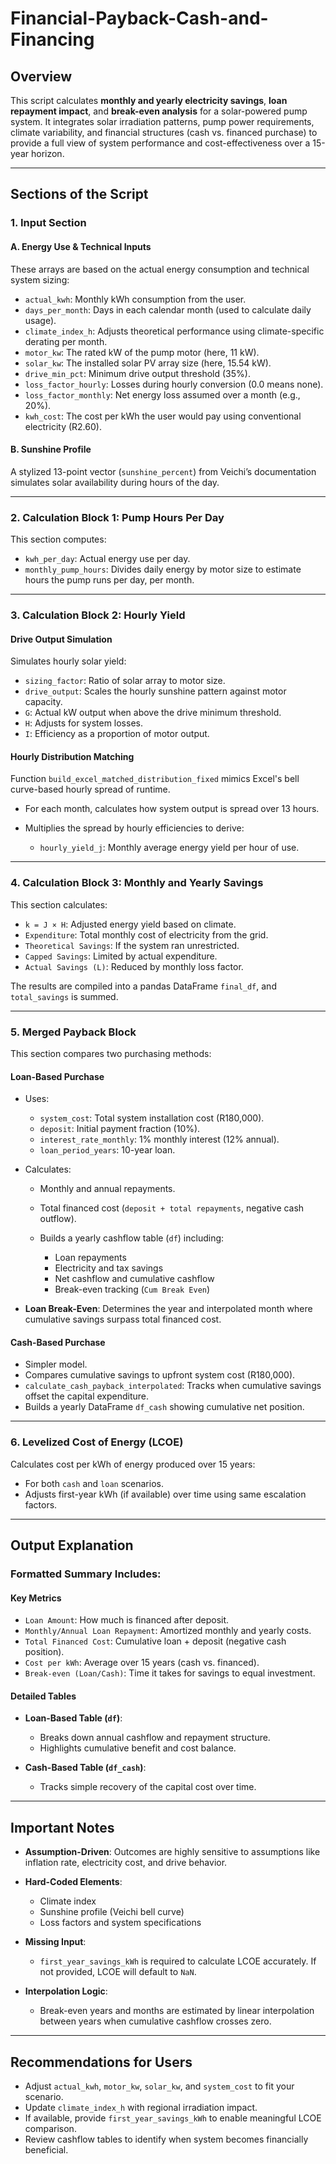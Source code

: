 # Financial-Payback-Cash-and-Financing

## **Overview**

This script calculates **monthly and yearly electricity savings**, **loan repayment impact**, and **break-even analysis** for a solar-powered pump system. It integrates solar irradiation patterns, pump power requirements, climate variability, and financial structures (cash vs. financed purchase) to provide a full view of system performance and cost-effectiveness over a 15-year horizon.

---

## **Sections of the Script**

### 1. **Input Section**

#### **A. Energy Use & Technical Inputs**

These arrays are based on the actual energy consumption and technical system sizing:

* `actual_kwh`: Monthly kWh consumption from the user.
* `days_per_month`: Days in each calendar month (used to calculate daily usage).
* `climate_index_h`: Adjusts theoretical performance using climate-specific derating per month.
* `motor_kw`: The rated kW of the pump motor (here, 11 kW).
* `solar_kw`: The installed solar PV array size (here, 15.54 kW).
* `drive_min_pct`: Minimum drive output threshold (35%).
* `loss_factor_hourly`: Losses during hourly conversion (0.0 means none).
* `loss_factor_monthly`: Net energy loss assumed over a month (e.g., 20%).
* `kwh_cost`: The cost per kWh the user would pay using conventional electricity (R2.60).

#### **B. Sunshine Profile**

A stylized 13-point vector (`sunshine_percent`) from Veichi’s documentation simulates solar availability during hours of the day.

---

### 2. **Calculation Block 1: Pump Hours Per Day**

This section computes:

* `kwh_per_day`: Actual energy use per day.
* `monthly_pump_hours`: Divides daily energy by motor size to estimate hours the pump runs per day, per month.

---

### 3. **Calculation Block 2: Hourly Yield**

#### **Drive Output Simulation**

Simulates hourly solar yield:

* `sizing_factor`: Ratio of solar array to motor size.
* `drive_output`: Scales the hourly sunshine pattern against motor capacity.
* `G`: Actual kW output when above the drive minimum threshold.
* `H`: Adjusts for system losses.
* `I`: Efficiency as a proportion of motor output.

#### **Hourly Distribution Matching**

Function `build_excel_matched_distribution_fixed` mimics Excel's bell curve-based hourly spread of runtime.

* For each month, calculates how system output is spread over 13 hours.
* Multiplies the spread by hourly efficiencies to derive:

  * `hourly_yield_j`: Monthly average energy yield per hour of use.

---

### 4. **Calculation Block 3: Monthly and Yearly Savings**

This section calculates:

* `k = J × H`: Adjusted energy yield based on climate.
* `Expenditure`: Total monthly cost of electricity from the grid.
* `Theoretical Savings`: If the system ran unrestricted.
* `Capped Savings`: Limited by actual expenditure.
* `Actual Savings (L)`: Reduced by monthly loss factor.

The results are compiled into a pandas DataFrame `final_df`, and `total_savings` is summed.

---

### 5. **Merged Payback Block**

This section compares two purchasing methods:

#### **Loan-Based Purchase**

* Uses:

  * `system_cost`: Total system installation cost (R180,000).
  * `deposit`: Initial payment fraction (10%).
  * `interest_rate_monthly`: 1% monthly interest (12% annual).
  * `loan_period_years`: 10-year loan.
* Calculates:

  * Monthly and annual repayments.
  * Total financed cost (`deposit + total repayments`, negative cash outflow).
  * Builds a yearly cashflow table (`df`) including:

    * Loan repayments
    * Electricity and tax savings
    * Net cashflow and cumulative cashflow
    * Break-even tracking (`Cum Break Even`)
* **Loan Break-Even**: Determines the year and interpolated month where cumulative savings surpass total financed cost.

#### **Cash-Based Purchase**

* Simpler model.
* Compares cumulative savings to upfront system cost (R180,000).
* `calculate_cash_payback_interpolated`: Tracks when cumulative savings offset the capital expenditure.
* Builds a yearly DataFrame `df_cash` showing cumulative net position.

---

### 6. **Levelized Cost of Energy (LCOE)**

Calculates cost per kWh of energy produced over 15 years:

* For both `cash` and `loan` scenarios.
* Adjusts first-year kWh (if available) over time using same escalation factors.

---

## **Output Explanation**

### **Formatted Summary Includes:**

#### **Key Metrics**

* `Loan Amount`: How much is financed after deposit.
* `Monthly/Annual Loan Repayment`: Amortized monthly and yearly costs.
* `Total Financed Cost`: Cumulative loan + deposit (negative cash position).
* `Cost per kWh`: Average over 15 years (cash vs. financed).
* `Break-even (Loan/Cash)`: Time it takes for savings to equal investment.

#### **Detailed Tables**

* **Loan-Based Table (`df`)**:

  * Breaks down annual cashflow and repayment structure.
  * Highlights cumulative benefit and cost balance.

* **Cash-Based Table (`df_cash`)**:

  * Tracks simple recovery of the capital cost over time.

---

## **Important Notes**

* **Assumption-Driven**: Outcomes are highly sensitive to assumptions like inflation rate, electricity cost, and drive behavior.

* **Hard-Coded Elements**:

  * Climate index
  * Sunshine profile (Veichi bell curve)
  * Loss factors and system specifications

* **Missing Input**:

  * `first_year_savings_kWh` is required to calculate LCOE accurately. If not provided, LCOE will default to `NaN`.

* **Interpolation Logic**:

  * Break-even years and months are estimated by linear interpolation between years when cumulative cashflow crosses zero.

---

## **Recommendations for Users**

* Adjust `actual_kwh`, `motor_kw`, `solar_kw`, and `system_cost` to fit your scenario.
* Update `climate_index_h` with regional irradiation impact.
* If available, provide `first_year_savings_kWh` to enable meaningful LCOE comparison.
* Review cashflow tables to identify when system becomes financially beneficial.

